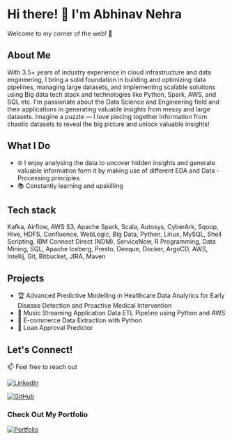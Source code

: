 # Hi there! 👋 I'm Abhinav Nehra

Welcome to my corner of the web! 🚀

## About Me
With 3.5+ years of industry experience in cloud infrastructure and data engineering, I bring a solid foundation in building and optimizing data pipelines, managing large datasets, and implementing scalable solutions using Big data tech stack and technologies like Python, Spark, AWS, and SQL etc. I'm passionate about the Data Science and Engineering field and their applications in generating valuable insights from messy and large datasets. Imagine a puzzle — I love piecing together information from chaotic datasets to reveal the big picture and unlock valuable insights!

## What I Do
- 🌐 I enjoy analysing the data to uncover hidden insights and generate valuable information form it by making use of different EDA and Data - Processing principles
- 📚 Constantly learning and upskilling

## Tech stack
Kafka, Airflow, AWS S3, Apache Spark, Scala, Autosys, CyberArk, Sqoop, Hive, HDFS, Confluence, WebLogic, Big Data, Python, Linux, MySQL, Shell Scripting, IBM Connect Direct (NDM), ServiceNow, R Programming, Data Mining, SQL, Apache Iceberg, Presto, Deeque, Docker, ArgoCD, AWS, Intellij, Git, Bitbucket, JIRA, Maven

## Projects
- 🏆 Advanced Predictive Modelling in Healthcare Data Analytics for Early Disease Detection and Proactive Medical Intervention 
- 🌟 Music Streaming Application Data ETL Pipeline using Python and AWS
- 🎨 E-commerce Data Extraction with Python
- 🎇 Loan Approval Predictor

## Let's Connect!
📫 Feel free to reach out

[![LinkedIn](https://img.shields.io/badge/LinkedIn-blue?style=for-the-badge&logo=linkedin)](https://www.linkedin.com/in/abhinav51/)
  
[![GitHub](https://img.shields.io/badge/GitHub-black?style=for-the-badge&logo=github)](https://github.com/anehra-15/)


### Check Out My Portfolio
[![Portfolio](https://img.shields.io/badge/My-Website-green?style=for-the-badge)](https://anehra-15.github.io/abhinavNehra.github.io/)

